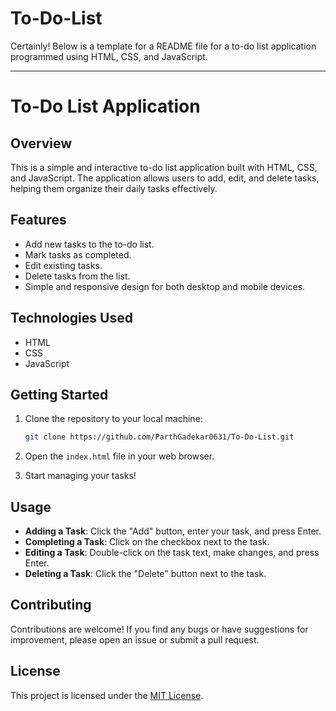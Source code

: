 # To-Do-List
Certainly! Below is a template for a README file for a to-do list application programmed using HTML, CSS, and JavaScript.

---

# To-Do List Application

## Overview

This is a simple and interactive to-do list application built with HTML, CSS, and JavaScript. The application allows users to add, edit, and delete tasks, helping them organize their daily tasks effectively.

## Features

- Add new tasks to the to-do list.
- Mark tasks as completed.
- Edit existing tasks.
- Delete tasks from the list.
- Simple and responsive design for both desktop and mobile devices.

## Technologies Used

- HTML
- CSS
- JavaScript

## Getting Started

1. Clone the repository to your local machine:

   ```bash
   git clone https://github.com/ParthGadekar0631/To-Do-List.git
   ```

2. Open the `index.html` file in your web browser.

3. Start managing your tasks!

## Usage

- **Adding a Task**: Click the "Add" button, enter your task, and press Enter.
- **Completing a Task**: Click on the checkbox next to the task.
- **Editing a Task**: Double-click on the task text, make changes, and press Enter.
- **Deleting a Task**: Click the "Delete" button next to the task.


## Contributing

Contributions are welcome! If you find any bugs or have suggestions for improvement, please open an issue or submit a pull request.

## License

This project is licensed under the [MIT License](LICENSE).

